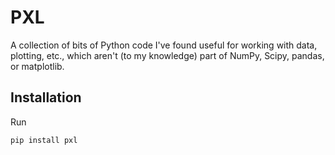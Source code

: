 # PXL

A collection of bits of Python code I've found useful for working with data,
plotting, etc., which aren't (to my knowledge) part of NumPy, Scipy, pandas, or
matplotlib.

## Installation

Run

    pip install pxl
